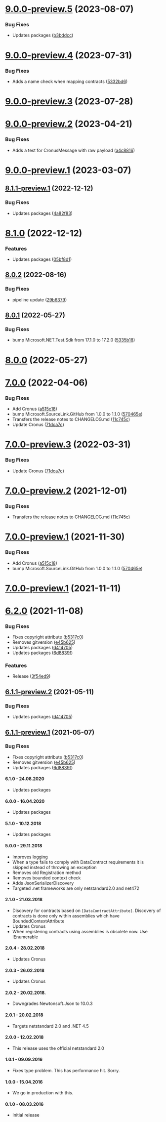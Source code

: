 # [9.0.0-preview.5](https://github.com/Elders/Cronus.Serialization.NewtonsoftJson/compare/v9.0.0-preview.4...v9.0.0-preview.5) (2023-08-07)


### Bug Fixes

* Updates packages ([b3bddcc](https://github.com/Elders/Cronus.Serialization.NewtonsoftJson/commit/b3bddcc76e5b216d8958a3ed25f9832ce5f285e9))

# [9.0.0-preview.4](https://github.com/Elders/Cronus.Serialization.NewtonsoftJson/compare/v9.0.0-preview.3...v9.0.0-preview.4) (2023-07-31)


### Bug Fixes

* Adds a name check when mapping contracts ([5332bd6](https://github.com/Elders/Cronus.Serialization.NewtonsoftJson/commit/5332bd60cc5337e4569ee5961054324bc18eb401))

# [9.0.0-preview.3](https://github.com/Elders/Cronus.Serialization.NewtonsoftJson/compare/v9.0.0-preview.2...v9.0.0-preview.3) (2023-07-28)

# [9.0.0-preview.2](https://github.com/Elders/Cronus.Serialization.NewtonsoftJson/compare/v9.0.0-preview.1...v9.0.0-preview.2) (2023-04-21)


### Bug Fixes

* Adds a test for CronusMessage with raw payload ([a4c8816](https://github.com/Elders/Cronus.Serialization.NewtonsoftJson/commit/a4c88169970ea2c3530987c34224a91a63805e27))

# [9.0.0-preview.1](https://github.com/Elders/Cronus.Serialization.NewtonsoftJson/compare/v8.1.1-preview.1...v9.0.0-preview.1) (2023-03-07)

## [8.1.1-preview.1](https://github.com/Elders/Cronus.Serialization.NewtonsoftJson/compare/v8.1.0...v8.1.1-preview.1) (2022-12-12)


### Bug Fixes

* Updates packages ([4a82f83](https://github.com/Elders/Cronus.Serialization.NewtonsoftJson/commit/4a82f8316a2b90415b1caaffdf0601fa598b3033))

# [8.1.0](https://github.com/Elders/Cronus.Serialization.NewtonsoftJson/compare/v8.0.2...v8.1.0) (2022-12-12)


### Features

* Updates packages ([05bf8d1](https://github.com/Elders/Cronus.Serialization.NewtonsoftJson/commit/05bf8d132a60b5abe1cf42fa4ef68a892e1d1fff))

## [8.0.2](https://github.com/Elders/Cronus.Serialization.NewtonsoftJson/compare/v8.0.1...v8.0.2) (2022-08-16)


### Bug Fixes

* pipeline update ([29b6379](https://github.com/Elders/Cronus.Serialization.NewtonsoftJson/commit/29b6379c7851025ffdc4c8c817f066cb1af1beec))

## [8.0.1](https://github.com/Elders/Cronus.Serialization.NewtonsoftJson/compare/v8.0.0...v8.0.1) (2022-05-27)


### Bug Fixes

* bump Microsoft.NET.Test.Sdk from 17.1.0 to 17.2.0 ([5335b18](https://github.com/Elders/Cronus.Serialization.NewtonsoftJson/commit/5335b1885149acfd783ccfcbec72c304118fb8ba))

# [8.0.0](https://github.com/Elders/Cronus.Serialization.NewtonsoftJson/compare/v7.0.0...v8.0.0) (2022-05-27)

# [7.0.0](https://github.com/Elders/Cronus.Serialization.NewtonsoftJson/compare/v6.2.0...v7.0.0) (2022-04-06)


### Bug Fixes

* Add Cronus ([a515c18](https://github.com/Elders/Cronus.Serialization.NewtonsoftJson/commit/a515c181d74b9979f8491a416dac9965816eff16))
* bump Microsoft.SourceLink.GitHub from 1.0.0 to 1.1.0 ([570465e](https://github.com/Elders/Cronus.Serialization.NewtonsoftJson/commit/570465ea708de3ed33ff2bb561de73fba92a1246))
* Transfers the release notes to CHANGELOG.md ([11c745c](https://github.com/Elders/Cronus.Serialization.NewtonsoftJson/commit/11c745c5f7508fea6ddcd605aad960d18ee7ba63))
* Update Cronus ([71dca7c](https://github.com/Elders/Cronus.Serialization.NewtonsoftJson/commit/71dca7c753006cacb07221ca931cf0313b5fb2e0))

# [7.0.0-preview.3](https://github.com/Elders/Cronus.Serialization.NewtonsoftJson/compare/v7.0.0-preview.2...v7.0.0-preview.3) (2022-03-31)


### Bug Fixes

* Update Cronus ([71dca7c](https://github.com/Elders/Cronus.Serialization.NewtonsoftJson/commit/71dca7c753006cacb07221ca931cf0313b5fb2e0))

# [7.0.0-preview.2](https://github.com/Elders/Cronus.Serialization.NewtonsoftJson/compare/v7.0.0-preview.1...v7.0.0-preview.2) (2021-12-01)


### Bug Fixes

* Transfers the release notes to CHANGELOG.md ([11c745c](https://github.com/Elders/Cronus.Serialization.NewtonsoftJson/commit/11c745c5f7508fea6ddcd605aad960d18ee7ba63))

# [7.0.0-preview.1](https://github.com/Elders/Cronus.Serialization.NewtonsoftJson/compare/v6.2.0...v7.0.0-preview.1) (2021-11-30)


### Bug Fixes

* Add Cronus ([a515c18](https://github.com/Elders/Cronus.Serialization.NewtonsoftJson/commit/a515c181d74b9979f8491a416dac9965816eff16))
* bump Microsoft.SourceLink.GitHub from 1.0.0 to 1.1.0 ([570465e](https://github.com/Elders/Cronus.Serialization.NewtonsoftJson/commit/570465ea708de3ed33ff2bb561de73fba92a1246))

# [7.0.0-preview.1](https://github.com/Elders/Cronus.Serialization.NewtonsoftJson/compare/v6.1.1-preview.2...v7.0.0-preview.1) (2021-11-11)

# [6.2.0](https://github.com/Elders/Cronus.Serialization.NewtonsoftJson/compare/v6.1.0...v6.2.0) (2021-11-08)


### Bug Fixes

* Fixes copyright attribute ([b5317c0](https://github.com/Elders/Cronus.Serialization.NewtonsoftJson/commit/b5317c0952e520fd2c3b2b2885bbf780990aa34b))
* Removes gitversion ([e45b625](https://github.com/Elders/Cronus.Serialization.NewtonsoftJson/commit/e45b625040416b1ee0b704a89ace1e6965204a2a))
* Updates packages ([d414705](https://github.com/Elders/Cronus.Serialization.NewtonsoftJson/commit/d414705d01b5739ea5c37bbcf4246ae1ffd32836))
* Updates packages ([6d8839f](https://github.com/Elders/Cronus.Serialization.NewtonsoftJson/commit/6d8839f945e59361bf65430e696e1ae895d74a2e))


### Features

* Release ([3f54ed9](https://github.com/Elders/Cronus.Serialization.NewtonsoftJson/commit/3f54ed94a778f21bb6ded2d027afcd5ce74fba25))

## [6.1.1-preview.2](https://github.com/Elders/Cronus.Serialization.NewtonsoftJson/compare/v6.1.1-preview.1...v6.1.1-preview.2) (2021-05-11)


### Bug Fixes

* Updates packages ([d414705](https://github.com/Elders/Cronus.Serialization.NewtonsoftJson/commit/d414705d01b5739ea5c37bbcf4246ae1ffd32836))

## [6.1.1-preview.1](https://github.com/Elders/Cronus.Serialization.NewtonsoftJson/compare/v6.1.0...v6.1.1-preview.1) (2021-05-07)


### Bug Fixes

* Fixes copyright attribute ([b5317c0](https://github.com/Elders/Cronus.Serialization.NewtonsoftJson/commit/b5317c0952e520fd2c3b2b2885bbf780990aa34b))
* Removes gitversion ([e45b625](https://github.com/Elders/Cronus.Serialization.NewtonsoftJson/commit/e45b625040416b1ee0b704a89ace1e6965204a2a))
* Updates packages ([6d8839f](https://github.com/Elders/Cronus.Serialization.NewtonsoftJson/commit/6d8839f945e59361bf65430e696e1ae895d74a2e))

#### 6.1.0 - 24.08.2020
* Updates packages

#### 6.0.0 - 16.04.2020
* Updates packages

#### 5.1.0 - 10.12.2018
* Updates packages

#### 5.0.0 - 29.11.2018
* Improves logging
* When a type fails to comply with DataContract requirements it is skipped instead of throwing an exception
* Removes old Registration method
* Removes bounded context check
* Adds JsonSerializerDiscovery
* Targeted .net frameworks are only netstandard2.0 and net472

#### 2.1.0 - 21.03.2018
* Discovery for contracts based on `[DataContractAttribute]`. Discovery of contracts is done only within assemblies which have BoundedContextAttribute
* Updates Cronus
* When registering contracts using assemblies is obsolete now. Use IEnumerable<Type>

#### 2.0.4 - 28.02.2018
* Updates Cronus

#### 2.0.3 - 26.02.2018
* Updates Cronus

#### 2.0.2 - 20.02.2018.
* Downgrades Newtonsoft.Json to 10.0.3

#### 2.0.1 - 20.02.2018
* Targets netstandard 2.0 and .NET 4.5

#### 2.0.0 - 12.02.2018
* This release uses the official netstandard 2.0

#### 1.0.1 - 09.09.2016
* Fixes type problem. This has performance hit. Sorry.

#### 1.0.0 - 15.04.2016
* We go in production with this.

#### 0.1.0 - 08.03.2016
* Initial release
